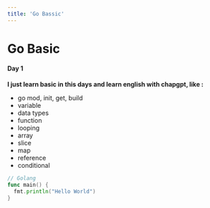 ```yaml
---
title: 'Go Bassic'
---
```


# Go Basic

#### Day 1

<strong> I just learn basic in this days and learn english with chapgpt, like :</strong>

- go mod, init, get, build
- variable
- data types
- function
- looping
- array
- slice
- map
- reference
- conditional

```go
// Golang
func main() {
  fmt.println("Hello World")
}
```
